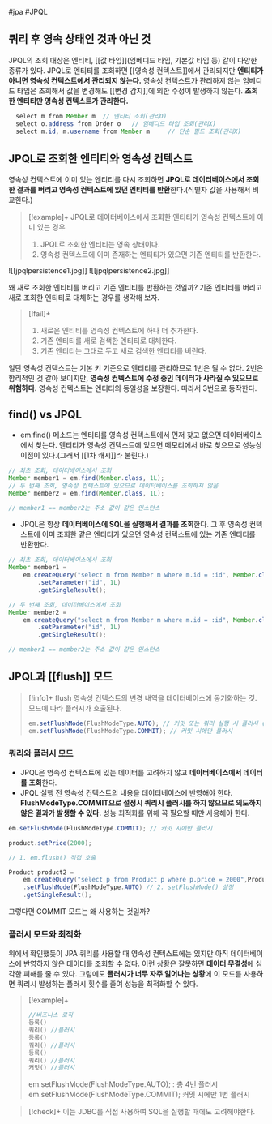#jpa #JPQL 

## 쿼리 후 영속 상태인 것과 아닌 것
JPQL의 조회 대상은 엔티티, [[값 타입]](임베디드 타입, 기본값 타입 등) 같이 다양한 종류가 있다. JPQL로 엔티티를 조회하면 [[영속성 컨텍스트]]에서 관리되지만 **엔티티가 아니면 영속성 컨텍스트에서 관리되지 않는다.** 영속성 컨텍스트가 관리하지 않는 임베디드 타입은 조회해서 값을 변경해도 [[변경 감지]]에 의한 수정이 발생하지 않는다. **조회한 엔티티만 영속성 컨텍스트가 관리한다.**

```java
  select m from Member m  // 엔티티 조회(관리O)
  select o.address from Order o   // 임베디드 타입 조회(관리X)
  select m.id, m.username from Member m     // 단순 필드 조회(관리X)
```

## JPQL로 조회한 엔티티와 영속성 컨텍스트
영속성 컨텍스트에 이미 있는 엔티티를 다시 조회하면 **JPQL로 데이터베이스에서 조회한 결과를 버리고 영속성 컨텍스트에 있던 엔티티를 반환**한다.(식별자 값을 사용해서 비교한다.) 

> [!example]+ 
> JPQL로 데이터베이스에서 조회한 엔티티가 영속성 컨텍스트에 이미 있는 경우
> 1. JPQL로 조회한 엔티티는 영속 상태이다.
> 2. 영속성 컨텍스트에 이미 존재하는 엔티티가 있으면 기존 엔티티를 반환한다.
>
![[jpqlpersistence1.jpg]]
![[jpqlpersistence2.jpg]]


왜 새로 조회한 엔티티를 버리고 기존 엔티티를 반환하는 것일까? 기존 엔티티를 버리고 새로 조회한 엔티티로 대체하는 경우를 생각해 보자.

> [!fail]+ 
> 1. 새로운 엔티티를 영속성 컨텍스트에 하나 더 추가한다.
> 2. 기존 엔티티를 새로 검색한 엔티티로 대체한다.
> 3. 기존 엔티티는 그대로 두고 새로 검색한 엔티티를 버린다.

일단 영속성 컨텍스트는 기본 키 기준으로 엔티티를 관리하므로 1번은 될 수 없다.
2번은 합리적인 것 같아 보이지만, **영속성 컨텍스트에 수정 중인 데이터가 사라질 수 있으므로 위험하다.** 영속성 컨텍스트는 엔티티의 동일성을 보장한다. 따라서 3번으로 동작한다.

## find() vs JPQL
- em.find() 메소드는 엔티티를 영속성 컨텍스트에서 먼저 찾고 없으면 데이터베이스에서 찾는다. 엔티티가 영속성 컨텍스트에 있으면 메모리에서 바로 찾으므로 성능상 이점이 있다.(그래서 [[1차 캐시]]라 불린다.)

```java
// 최초 조회, 데이터베이스에서 조회
Member member1 = em.find(Member.class, 1L);
// 두 번째 조회, 영속성 컨텍스트에 있으므로 데이터베이스를 조회하지 않음
Member member2 = em.find(Member.class, 1L);

// member1 == member2는 주소 값이 같은 인스턴스
```

+ JPQL은 항상 **데이터베이스에 SQL을 실행해서 결과를 조회**한다. 그 후 영속성 컨텍스트에 이미 조회한 같은 엔티티가 있으면 영속성 컨텍스트에 있는 기존 엔티티를 반환한다.

```java
// 최초 조회, 데이터베이스에서 조회
Member member1 =
	em.createQuery("select m from Member m where m.id = :id", Member.class)
		.setParameter("id", 1L)
		.getSingleResult();

// 두 번째 조회, 데이터베이스에서 조회
Member member2 =
	em.createQuery("select m from Member m where m.id = :id", Member.class)
		.setParameter("id", 1L)
		.getSingleResult();

// member1 == member2는 주소 값이 같은 인스턴스
```

## JPQL과 [[flush]] 모드
> [!info]+ flush
> 영속성 컨텍스트의 변경 내역을 데이터베이스에 동기화하는 것. 모드에 따라 플러시가 호출된다.
> ```java
>em.setFlushMode(FlushModeType.AUTO); // 커밋 또는 쿼리 실행 시 플러시 (기본값)
>em.setFlushMode(FlushModeType.COMMIT); // 커밋 시에만 플러시
>```

### 쿼리와 플러시 모드
- JPQL은 영속성 컨텍스트에 있는 데이터를 고려하지 않고 **데이터베이스에서 데이터를 조회**한다.
- JPQL 실행 전 영속성 컨텍스트의 내용을 데이터베이스에 반영해야 한다. **FlushModeType.COMMIT으로 설정시 쿼리시 플러시를 하지 않으므로 의도하지 않은 결과가 발생할 수 있다.** 성능 최적화를 위해 꼭 필요할 때만 사용해야 한다.

```java
em.setFlushMode(FlushModeType.COMMIT); // 커밋 시에만 플러시

product.setPrice(2000);

// 1. em.flush() 직접 호출

Product product2 =
	em.createQuery("select p from Product p where p.price = 2000",Product.class)
	.setFlushMode(FlushModeType.AUTO) // 2. setFlushMode() 설정
	.getSingleResult();
```

그렇다면 COMMIT 모드는 왜 사용하는 것일까?

### 플러시 모드와 최적화
위에서 확인했듯이 JPA 쿼리를 사용할 때 영속성 컨텍스트에는 있지만 아직 데이터베이스에 반영하지 않은 데이터를 조회할 수 없다. 이런 상황은 잘못하면 **데이터 무결성**에 심각한 피해를 줄 수 있다. 그럼에도 **플러시가 너무 자주 일어나는 상황**에 이 모드를 사용하면 쿼리시 발생하는 플러시 횟수를 줄여 성능을 최적화할 수 있다.

> [!example]+ 
> ```java
> //비즈니스 로직
> 등록()
> 쿼리() //플러시
> 등록()
> 쿼리() //플러시
> 등록()
> 쿼리() //플러시
> 커밋() //플러시
> ```
> em.setFlushMode(FlushModeType.AUTO); : 총 4번 플러시
>em.setFlushMode(FlushModeType.COMMIT); 커밋 시에만 1번 플러시

> [!check]+ 
> 이는 JDBC를 직접 사용하여 SQL을 실행할 때에도 고려해야한다.